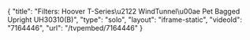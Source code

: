 {
    "title": "Filters: Hoover T-Series\u2122 WindTunnel\u00ae Pet Bagged Upright UH30310(B)",
    "type": "solo",
    "layout": "iframe-static",
    "videoId": "7164446",
    "url": "\/tvpembed\/7164446"
}